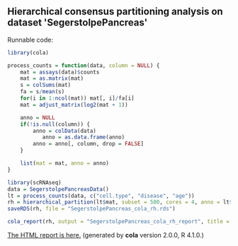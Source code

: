 
## Hierarchical consensus partitioning analysis on dataset 'SegerstolpePancreas'

Runnable code:

```r
library(cola)

process_counts = function(data, column = NULL) {
    mat = assays(data)$counts
    mat = as.matrix(mat)
    s = colSums(mat)
    fa = s/mean(s)
    for(i in 1:ncol(mat)) mat[, i]/fa[i]
    mat = adjust_matrix(log2(mat + 1))

    anno = NULL
    if(!is.null(column)) {
        anno = colData(data)
           anno = as.data.frame(anno)
        anno = anno[, column, drop = FALSE]
    }

    list(mat = mat, anno = anno)
}

library(scRNAseq)
data = SegerstolpePancreasData()
lt = process_counts(data, c("cell.type", "disease", "age"))
rh = hierarchical_partition(lt$mat, subset = 500, cores = 4, anno = lt$anno)
saveRDS(rh, file = "SegerstolpePancreas_cola_rh.rds")

cola_report(rh, output = "SegerstolpePancreas_cola_rh_report", title = "cola Report for Hierarchical Partitioning - 'SegerstolpePancreas'")
```

[The HTML report is here.](https://cola-rh.github.io/SegerstolpePancreas/SegerstolpePancreas_cola_rh_report/cola_hc.html) (generated by __cola__ version 2.0.0, R 4.1.0.)

